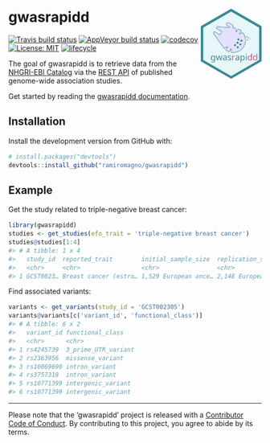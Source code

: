 
<!-- README.md is generated from README.Rmd. Please edit that file -->

# gwasrapidd <img src="man/figures/logo.svg" align="right" height=140/>

[![Travis build
status](https://travis-ci.org/ramiromagno/gwasrapidd.svg?branch=master)](https://travis-ci.org/ramiromagno/gwasrapidd)
[![AppVeyor build
status](https://ci.appveyor.com/api/projects/status/github/ramiromagno/gwasrapidd?branch=master&svg=true)](https://ci.appveyor.com/project/ramiromagno/gwasrapidd)
[![codecov](https://codecov.io/gh/ramiromagno/gwasrapidd/branch/master/graph/badge.svg)](https://codecov.io/gh/ramiromagno/gwasrapidd)
[![License:
MIT](https://img.shields.io/badge/License-MIT-yellow.svg)](https://opensource.org/licenses/MIT)
[![lifecycle](https://img.shields.io/badge/lifecycle-experimental-orange.svg)](https://www.tidyverse.org/lifecycle/#experimental)

The goal of gwasrapidd is to retrieve data from the [NHGRI-EBI
Catalog](https://www.ebi.ac.uk/gwas) via the [REST
API](https://www.ebi.ac.uk/gwas/docs/api) of published genome-wide
association studies.

Get started by reading the [gwasrapidd
documentation](https://rmagno.eu/gwasrapidd/articles/gwasrapidd.html).

## Installation

Install the development version from GitHub with:

``` r
# install.packages("devtools")
devtools::install_github("ramiromagno/gwasrapidd")
```

## Example

Get the study related to triple-negative breast cancer:

``` r
library(gwasrapidd)
studies <- get_studies(efo_trait = 'triple-negative breast cancer')
studies@studies[1:4]
#> # A tibble: 1 x 4
#>   study_id  reported_trait        initial_sample_size  replication_sample_…
#>   <chr>     <chr>                 <chr>                <chr>               
#> 1 GCST0023… Breast cancer (estro… 1,529 European ance… 2,148 European ance…
```

Find associated variants:

``` r
variants <- get_variants(study_id = 'GCST002305')
variants@variants[c('variant_id', 'functional_class')]
#> # A tibble: 6 x 2
#>   variant_id functional_class   
#>   <chr>      <chr>              
#> 1 rs4245739  3_prime_UTR_variant
#> 2 rs2363956  missense_variant   
#> 3 rs10069690 intron_variant     
#> 4 rs3757318  intron_variant     
#> 5 rs10771399 intergenic_variant 
#> 6 rs10771399 intergenic_variant
```

-----

Please note that the ‘gwasrapidd’ project is released with a
[Contributor Code of Conduct](CODE_OF_CONDUCT.md). By contributing to
this project, you agree to abide by its terms.
